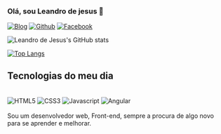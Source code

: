 ### Olá, sou Leandro de jesus 👋

[![Blog](https://img.shields.io/badge/LinkedIn-0077B5?style=for-the-badge&logo=linkedin&logoColor=white)]([https://](https://www.linkedin.com/in/leandro-de-jesus-0370b6132/))
[![Github](https://img.shields.io/badge/GitHub-100000?style=for-the-badge&logo=github&logoColor=white)](https://github.com/doomquest3)
[![Facebook](https://img.shields.io/badge/Facebook-1877F2?style=for-the-badge&logo=facebook&logoColor=white)](https://www.facebook.com/leandro.jesus.50951/)

![Leandro de Jesus's GitHub stats](https://github-readme-stats.vercel.app/api?username=doomquest3&show_icons=true&theme=tokyonight)

[![Top Langs](https://github-readme-stats.vercel.app/api/top-langs/?username=doomquest3&layout=donut-vertical)](https://github.com/anuraghazra/github-readme-stats)

## Tecnologias do meu dia

<div style="display: inline_block"></br>
    <img align="center" src="https://img.shields.io/badge/HTML-239120?style=for-the-badge&logo=html5&logoColor=white" alt="HTML5">
    <img align="center" src="https://img.shields.io/badge/CSS-239120?&style=for-the-badge&logo=css3&logoColor=white" alt="CSS3">
    <img align="center" src="https://img.shields.io/badge/JavaScript-F7DF1E?style=for-the-badge&logo=javascript&logoColor=black" alt="Javascript">
    <img align="center" src="https://img.shields.io/badge/Angular-DD0031?style=for-the-badge&logo=angular&logoColor=white" alt="Angular">

</div>
</br>
Sou um desenvolvedor web, Front-end, sempre a procura de algo novo para se aprender e melhorar.
